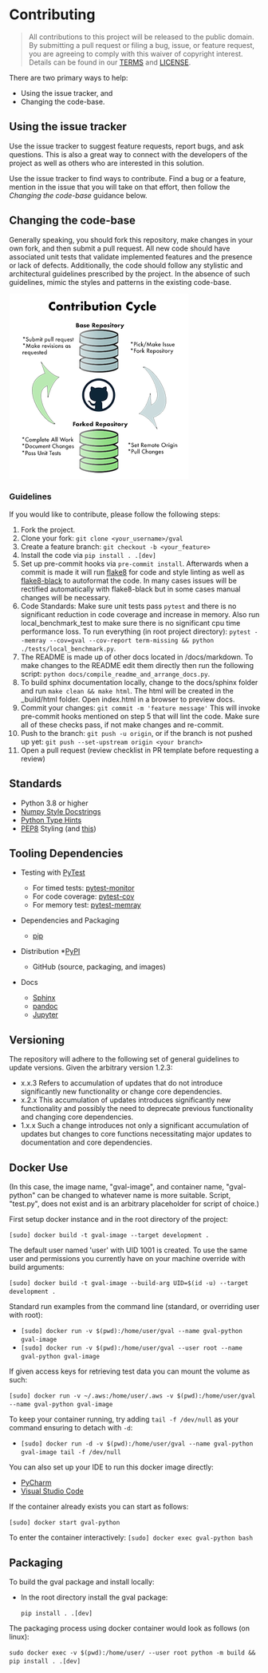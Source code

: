 # Contributing


> All contributions to this project will be released to the public domain.
> By submitting a pull request or filing a bug, issue, or
> feature request, you are agreeing to comply with this waiver of copyright interest.
> Details can be found in our [TERMS](https://github.com/NOAA-OWP/gval/blob/main/TERMS.MD)
> and [LICENSE](https://github.com/NOAA-OWP/gval/blob/main/LICENSE.MD).


There are two primary ways to help:
- Using the issue tracker, and
- Changing the code-base.


## Using the issue tracker

Use the issue tracker to suggest feature requests, report bugs, and ask questions.
This is also a great way to connect with the developers of the project as well
as others who are interested in this solution.

Use the issue tracker to find ways to contribute. Find a bug or a feature, mention in
the issue that you will take on that effort, then follow the _Changing the code-base_
guidance below.


## Changing the code-base

Generally speaking, you should fork this repository, make changes in your
own fork, and then submit a pull request. All new code should have associated
unit tests that validate implemented features and the presence or lack of defects.
Additionally, the code should follow any stylistic and architectural guidelines
prescribed by the project. In the absence of such guidelines, mimic the styles
and patterns in the existing code-base.

![alt text](https://github.com/NOAA-OWP/gval/raw/main/docs/images/ContributionGraphic.png)

### Guidelines

If you would like to contribute, please follow the following steps:

1. Fork the project.
2. Clone your fork: `git clone <your_username>/gval`
3. Create a feature branch: `git checkout -b <your_feature>`
4. Install the code via `pip install . .[dev]`
5. Set up pre-commit hooks via `pre-commit install`.  Afterwards when a commit is made it will run
[flake8](https://github.com/PyCQA/flake8) for code and style linting as well as
[flake8-black](https://pypi.org/project/flake8-black/) to autoformat the code.  In many cases issues will be rectified
automatically with flake8-black but in some cases manual changes will be necessary.
6. Code Standards: Make sure unit tests pass `pytest` and there is no significant reduction
in code coverage and increase in memory.  Also run local_benchmark_test to make sure there is no significant
cpu time performance loss.  To run everything (in root project directory):
`pytest --memray --cov=gval --cov-report term-missing && python ./tests/local_benchmark.py`.
7. The README is made up of other docs located in /docs/markdown.  To make changes to the README edit them directly
then run the following script: `python docs/compile_readme_and_arrange_docs.py`.
8. To build sphinx documentation locally, change to the docs/sphinx folder and run `make clean && make html`.
The html will be created in the _build/html folder.  Open index.html in a browser to preview docs.
9. Commit your changes: `git commit -m 'feature message'`  This will invoke pre-commit hooks mentioned on step 5
that will lint the code. Make sure all of these checks pass, if not make changes and re-commit.
10. Push to the branch: `git push -u origin`, or if the branch is not pushed up yet:
`git push --set-upstream origin <your branch>`
11. Open a pull request (review checklist in PR template before requesting a review)


## Standards
- Python 3.8 or higher
- [Numpy&nbsp;Style&nbsp;Docstrings](https://numpydoc.readthedocs.io/en/v1.1.0/format.html#documenting-modules)
- [Python&nbsp;Type&nbsp;Hints](https://docs.python.org/3/library/typing.html)
- [PEP8](https://pep8.org/) Styling (and [this](https://peps.python.org/pep-0008/))


## Tooling Dependencies
- Testing with [PyTest](https://docs.pytest.org/en/7.1.x/contents.html)
    * For timed tests: [pytest-monitor](https://github.com/CFMTech/pytest-monitor/)
    * For code coverage: [pytest-cov](https://pypi.org/project/pytest-cov/)
    * For memory test: [pytest-memray](https://pytest-memray.readthedocs.io/en/latest/)

- Dependencies and Packaging
    * [pip](https://packaging.python.org/en/latest/key_projects/#pip)
- Distribution
    *[PyPI](https://pypi.org/)
    * GitHub (source, packaging, and images)
- Docs
    * [Sphinx](https://www.sphinx-doc.org/)
    * [pandoc](https://pypi.org/project/pandoc/)
    * [Jupyter](https://pypi.org/project/jupyter/)


## Versioning

The repository will adhere to the following set of general guidelines to update versions.
Given the arbitrary version 1.2.3:

- x.x.3  Refers to accumulation of updates that do not introduce significantly new functionality or change core dependencies.
- x.2.x  This accumulation of updates introduces significantly new functionality and possibly the need to deprecate previous functionality and changing core dependencies.
- 1.x.x  Such a change introduces not only a significant accumulation of updates but changes to core functions necessitating major updates to documentation and core dependencies.

## Docker Use

(In this case, the image name, "gval-image", and container name, "gval-python" can be changed
to whatever name is more suitable.  Script, "test.py", does not exist and is an arbitrary placeholder for
script of choice.)

First setup docker instance and in the root directory of the project:

`[sudo] docker build -t gval-image --target development . `

The default user named 'user' with UID 1001 is created.  To use the same user and permissions you
currently have on your machine override with build arguments:

`[sudo] docker build -t gval-image --build-arg UID=$(id -u) --target development .`

Standard run examples from the command line (standard, or overriding user with root):

- `[sudo] docker run -v $(pwd):/home/user/gval --name gval-python gval-image`
- `[sudo] docker run -v $(pwd):/home/user/gval --user root --name gval-python gval-image`

If given access keys for retrieving test data you can mount the volume as such:

`[sudo] docker run -v ~/.aws:/home/user/.aws -v $(pwd):/home/user/gval --name gval-python gval-image`

To keep your container running, try adding `tail -f /dev/null` as your command ensuring to detach with `-d`:
- `[sudo] docker run -d -v $(pwd):/home/user/gval --name gval-python gval-image tail -f /dev/null`

You can also set up your IDE to run this docker image directly:
- [PyCharm](https://www.jetbrains.com/help/pycharm/using-docker-as-a-remote-interpreter.html#config-docker)
- [Visual Studio Code](https://code.visualstudio.com/docs/containers/quickstart-python)

If the container already exists you can start as follows:

`[sudo] docker start gval-python`

To enter the container interactively:
`[sudo] docker exec gval-python bash`

## Packaging

To build the gval package and install locally:

- In the root directory install the gval package:

  `pip install . .[dev]`

The packaging process using docker container would look as follows (on linux):

`sudo docker exec -v $(pwd):/home/user/ --user root python -m build && pip install . .[dev]`
